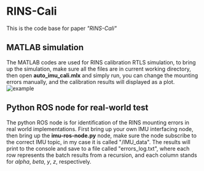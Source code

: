 # RINS-Cali
This is the code base for paper *"RINS-Cali"*
## MATLAB simulation
The MATLAB codes are used for RINS calibration RTLS simulation, to bring up the simulation, make sure all the files are in current working directory, then open **auto_imu_cali.mlx** and simply run, you can change the mounting errors manually, and the calibration results will displayed as a plot.
![example](https://github.com/user-attachments/assets/ec156ab6-58a1-4b28-9397-fcad554d69db)
## Python ROS node for real-world test
The python ROS node is for identification of the RINS mounting errors in real world implementations. First bring up your own IMU interfacing node, then bring up the **imu-ros-node.py** node, make sure the node subscribe to the correct IMU topic, in my case it is called "/IMU_data". The results will print to the console and save to a file called "errors_log.txt", where each row represents the batch results from a recursion, and each column stands for *alpha*, *beta*, *y*, *z*, respectively.
